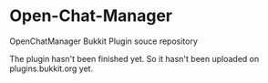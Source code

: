 Open-Chat-Manager
=================

OpenChatManager Bukkit Plugin souce repository

The plugin hasn't been finished yet. So it hasn't been uploaded on plugins.bukkit.org yet.
